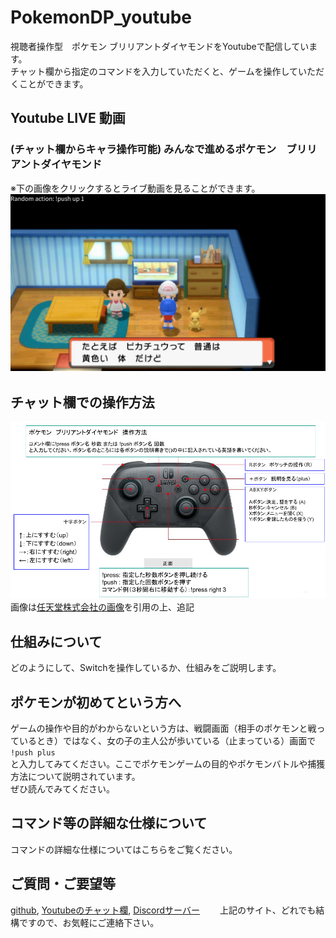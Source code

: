 # PokemonDP_youtube
視聴者操作型　ポケモン ブリリアントダイヤモンドをYoutubeで配信しています。  
チャット欄から指定のコマンドを入力していただくと、ゲームを操作していただくことができます。　　
## Youtube LIVE 動画　　
### (チャット欄からキャラ操作可能) みんなで進めるポケモン　ブリリアントダイヤモンド  
※下の画像をクリックするとライブ動画を見ることができます。
[![pokemonDaiamond](/img/thumbnail_pokemonDP.png)](https://www.youtube.com/channel/UC_G0xSWO83Xp1h-dtJDePRw/live)　　

## チャット欄での操作方法
![操作方法](/img/pro-controler-explanation.png)  
画像は[任天堂株式会社の画像](https://www.nintendo.co.jp/hardware/switch/accessories/procon.html?width=960)を引用の上、追記

## 仕組みについて
どのようにして、Switchを操作しているか、仕組みをご説明します。

## ポケモンが初めてという方へ
ゲームの操作や目的がわからないという方は、戦闘画面（相手のポケモンと戦っているとき）ではなく、女の子の主人公が歩いている（止まっている）画面で  
`!push plus`  
と入力してみてください。ここでポケモンゲームの目的やポケモンバトルや捕獲方法について説明されています。  
ぜひ読んでみてください。  

## コマンド等の詳細な仕様について
コマンドの詳細な仕様についてはこちらをご覧ください。

## ご質問・ご要望等
[github](https://github.com/AI-switch-programming/PokemonDP_youtube/discussions/8), [Youtubeのチャット欄](https://www.youtube.com/channel/UC_G0xSWO83Xp1h-dtJDePRw/live), [Discordサーバー](https://discord.gg/kAjhKGYx9Y)　　
上記のサイト、どれでも結構ですので、お気軽にご連絡下さい。
